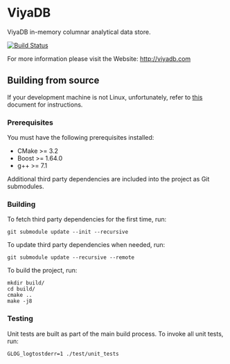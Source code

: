 ViyaDB
=======

ViyaDB in-memory columnar analytical data store.

[![Build Status](https://travis-ci.org/viyadb/viyadb.png)](https://travis-ci.org/viyadb/viyadb)

For more information please visit the Website: http://viyadb.com

## Building from source

If your development machine is not Linux, unfortunately, refer to [this](devenv) document for instructions.

### Prerequisites

You must have the following prerequisites installed:

 * CMake >= 3.2
 * Boost >= 1.64.0
 * g++ >= 7.1

Additional third party dependencies are included into the project as Git submodules.

### Building

To fetch third party dependencies for the first time, run:

    git submodule update --init --recursive

To update third party dependencies when needed, run:

    git submodule update --recursive --remote

To build the project, run:

    mkdir build/
    cd build/
    cmake ..
    make -j8

### Testing

Unit tests are built as part of the main build process. To invoke all unit tests, run:

    GLOG_logtostderr=1 ./test/unit_tests

